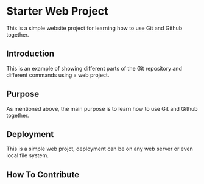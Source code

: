 # Starter Web Project

This is a simple website project for learning how to use Git and Github together.
## Introduction

This is an example of showing different parts of the Git repository and different commands using a web project.
## Purpose

As mentioned above, the main purpose is to learn how to use Git and Github together.
## Deployment

This is a simple web projct, deployment can be on any web server or even local file system.
## How To Contribute

